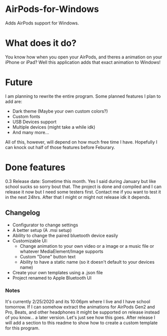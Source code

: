 # AirPods-for-Windows
Adds AirPods support for Windows.

# What does it do?
You know how when you open your AirPods, and theres a animation on your iPhone or iPad? Well this application adds that exact animation to Windows!

# Future
I am planning to rewrite the entire program. Some planned features I plan to add are:
- Dark theme (Maybe your own custom colors?)
- Custom fonts
- USB Devices support
- Multiple devices (might take a while idk)
- And many more...

All of this, however, will depend on how much free time I have. Hopefully I can knock out half of those features before Feburary.

# Done features
0.3 Release date: Sometime this month. Yes I said during January but like school sucks so sorry bout that. The project is done and compiled and I can release it now but I need some testers first. Contact me if you want to test it in the next 24hrs. After that I might or might not release idk it depends.

## Changelog
- Configurator to change settings
- A better setup (A .msi setup)
- Ability to change the paired bluetooth device easily
- Customizable UI:
  - Change animation to your own video or a image or a music file or whatever MediaElement/Image supports
  - Custom "Done" button text
  - Ability to have a static name (so it doesn't default to your devices name)
 - Create your own templates using a .json file
- Project renamed to Apple Bluetooth UI

### Notes
It's currently 2/25/2020 and its 10:06pm where I live and I have school tomorrow. If I can somehow extract the animations for AirPods Gen2 and Pro, Beats, and other headphones it might be supported on release instead of you know... a later version. Let's just see how this goes. After release I will add a section to this readme to show how to create a custom template for this program.
